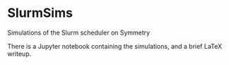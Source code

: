 # SlurmSims
Simulations of the Slurm scheduler on Symmetry

There is a Jupyter notebook containing the simulations, and a brief LaTeX writeup.
